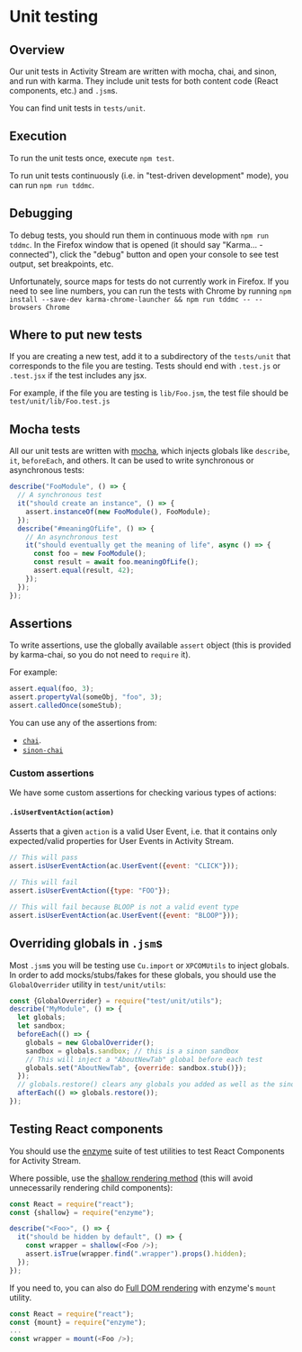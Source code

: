 # Unit testing

## Overview

Our unit tests in Activity Stream are written with mocha, chai, and sinon, and run
with karma. They include unit tests for both content code (React components, etc.)
and `.jsm`s.

You can find unit tests in `tests/unit`.

## Execution

To run the unit tests once, execute `npm test`.

To run unit tests continuously (i.e. in "test-driven development" mode), you can
run `npm run tddmc`.

## Debugging

To debug tests, you should run them in continuous mode with `npm run tddmc`.
In the Firefox window that is opened (it should say "Karma... - connected"),
click the "debug" button and open your console to see test output, set
breakpoints, etc.

Unfortunately, source maps for tests do not currently work in Firefox. If you need
to see line numbers, you can run the tests with Chrome by running
`npm install --save-dev karma-chrome-launcher && npm run tddmc -- --browsers Chrome`

## Where to put new tests

If you are creating a new test, add it to a subdirectory of the `tests/unit`
that corresponds to the file you are testing. Tests should end with `.test.js` or
`.test.jsx` if the test includes any jsx.

For example, if the file you are testing is `lib/Foo.jsm`, the test
file should be `test/unit/lib/Foo.test.js`

## Mocha tests

All our unit tests are written with [mocha](https://mochajs.org), which injects
globals like `describe`, `it`, `beforeEach`, and others. It can be used to write
synchronous or asynchronous tests:

```js
describe("FooModule", () => {
  // A synchronous test
  it("should create an instance", () => {
    assert.instanceOf(new FooModule(), FooModule);
  });
  describe("#meaningOfLife", () => {
    // An asynchronous test
    it("should eventually get the meaning of life", async () => {
      const foo = new FooModule();
      const result = await foo.meaningOfLife();
      assert.equal(result, 42);
    });
  });
});
```

## Assertions

To write assertions, use the globally available `assert` object (this is provided
by karma-chai, so you do not need to `require` it).

For example:

```js
assert.equal(foo, 3);
assert.propertyVal(someObj, "foo", 3);
assert.calledOnce(someStub);
```

You can use any of the assertions from:

- [`chai`](http://chaijs.com/api/assert/).
- [`sinon-chai`](https://github.com/domenic/sinon-chai#assertions)

### Custom assertions

We have some custom assertions for checking various types of actions:

#### `.isUserEventAction(action)`

Asserts that a given `action` is a valid User Event, i.e. that it contains only
expected/valid properties for User Events in Activity Stream.

```js
// This will pass
assert.isUserEventAction(ac.UserEvent({event: "CLICK"}));

// This will fail
assert.isUserEventAction({type: "FOO"});

// This will fail because BLOOP is not a valid event type
assert.isUserEventAction(ac.UserEvent({event: "BLOOP"}));
```

## Overriding globals in `.jsm`s

Most `.jsm`s you will be testing use `Cu.import` or `XPCOMUtils` to inject globals.
In order to add mocks/stubs/fakes for these globals, you should use the `GlobalOverrider`
utility in `test/unit/utils`:

```js
const {GlobalOverrider} = require("test/unit/utils");
describe("MyModule", () => {
  let globals;
  let sandbox;
  beforeEach(() => {
    globals = new GlobalOverrider();
    sandbox = globals.sandbox; // this is a sinon sandbox
    // This will inject a "AboutNewTab" global before each test
    globals.set("AboutNewTab", {override: sandbox.stub()});
  });
  // globals.restore() clears any globals you added as well as the sinon sandbox
  afterEach(() => globals.restore());
});
```

## Testing React components

You should use the [enzyme](https://github.com/airbnb/enzyme) suite of test utilities
to test React Components for Activity Stream.

Where possible, use the [shallow rendering method](https://github.com/airbnb/enzyme/blob/master/docs/api/shallow.md) (this will avoid unnecessarily
rendering child components):

```js
const React = require("react");
const {shallow} = require("enzyme");

describe("<Foo>", () => {
  it("should be hidden by default", () => {
    const wrapper = shallow(<Foo />);
    assert.isTrue(wrapper.find(".wrapper").props().hidden);
  });
});
```

If you need to, you can also do [Full DOM rendering](https://github.com/airbnb/enzyme/blob/master/docs/api/mount.md)
with enzyme's `mount` utility.

```js
const React = require("react");
const {mount} = require("enzyme");
...
const wrapper = mount(<Foo />);
```
